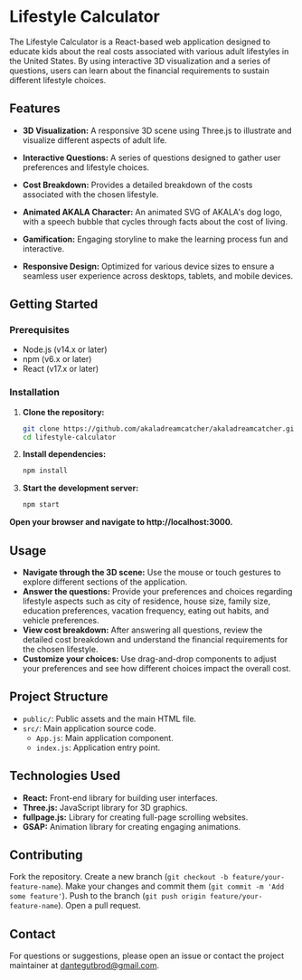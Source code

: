 # Lifestyle Calculator

The Lifestyle Calculator is a React-based web application designed to educate kids about the real costs associated with various adult lifestyles in the United States. By using interactive 3D visualization and a series of questions, users can learn about the financial requirements to sustain different lifestyle choices.

## Features

- **3D Visualization:** A responsive 3D scene using Three.js to illustrate and visualize different aspects of adult life.
- **Interactive Questions:** A series of questions designed to gather user preferences and lifestyle choices.
- **Cost Breakdown:** Provides a detailed breakdown of the costs associated with the chosen lifestyle.
- **Animated AKALA Character:** An animated SVG of AKALA's dog logo, with a speech bubble that cycles through facts about the cost of living.

- **Gamification:** Engaging storyline to make the learning process fun and interactive.

- **Responsive Design:** Optimized for various device sizes to ensure a seamless user experience across desktops, tablets, and mobile devices.

## Getting Started

### Prerequisites

- Node.js (v14.x or later)
- npm (v6.x or later)
- React (v17.x or later)

### Installation

1. **Clone the repository:**
   ```bash
   git clone https://github.com/akaladreamcatcher/akaladreamcatcher.git
   cd lifestyle-calculator

2. **Install dependencies:**
    ```bash
    npm install

3. **Start the development server:**


    ```bash
    npm start
**Open your browser and navigate to http://localhost:3000.**

## Usage

- **Navigate through the 3D scene:** Use the mouse or touch gestures to explore different sections of the application.
- **Answer the questions:** Provide your preferences and choices regarding lifestyle aspects such as city of residence, house size, family size, education preferences, vacation frequency, eating out habits, and vehicle preferences.
- **View cost breakdown:** After answering all questions, review the detailed cost breakdown and understand the financial requirements for the chosen lifestyle.
- **Customize your choices:** Use drag-and-drop components to adjust your preferences and see how different choices impact the overall cost.

## Project Structure

- `public/`: Public assets and the main HTML file.
- `src/`: Main application source code.
  - `App.js`: Main application component.
  - `index.js`: Application entry point.

## Technologies Used

- **React:** Front-end library for building user interfaces.
- **Three.js:** JavaScript library for 3D graphics.
- **fullpage.js:** Library for creating full-page scrolling websites.
- **GSAP:** Animation library for creating engaging animations.

## Contributing

Fork the repository. Create a new branch (`git checkout -b feature/your-feature-name`). Make your changes and commit them (`git commit -m 'Add some feature'`). Push to the branch (`git push origin feature/your-feature-name`). Open a pull request.


## Contact

For questions or suggestions, please open an issue or contact the project maintainer at [dantegutbrod@gmail.com](mailto:dantegutbrod@gmail.com).


